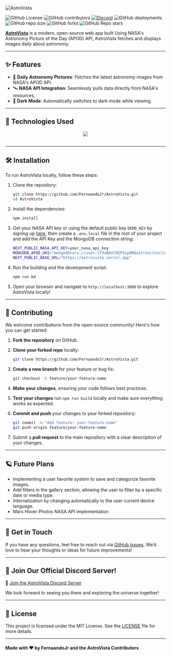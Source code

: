 ![AstroVista](https://github.com/user-attachments/assets/74564f36-a574-4f84-91d0-a7c98a29a14f)


![GitHub License](https://img.shields.io/github/license/fernaandojr/astrovista?style=flat&link=https%3A%2F%2Fgithub.com%2FFernaandoJr%2FAstroVista%2Fblob%2Fmain%2FLICENSE&label=License)
![GitHub contributors](https://img.shields.io/github/contributors/fernaandojr/astrovista?label=Contributors)
[![Discord](https://img.shields.io/discord/1299024051510968423?style=flat&logo=discord&logoColor=ffffff&color=%235865F2&label=Discord)](https://discord.gg/kkeKKeASaW)
![GitHub deployments](https://img.shields.io/github/deployments/fernaandojr/astrovista/production?label=Deploy%20Status)
![GitHub repo size](https://img.shields.io/github/repo-size/fernaandojr/astrovista?label=Repo%20Size)
![GitHub forks](https://img.shields.io/github/forks/fernaandojr/astrovista?style=flat&label=Forks&color=%23172B4D)
![GitHub Repo stars](https://img.shields.io/github/stars/fernaandojr/astrovista?style=flat&label=Repo%20Stars&color=%23FFE200)

[**AstroVista**](https://astrovista.vercel.app/about) is a modern, open-source web app built Using NASA's Astronomy Picture of the Day (APOD) API, AstroVista fetches and displays images daily about astronomy.

---

## ✨ Features

- 🌠 **Daily Astronomy Pictures**: Fetches the latest astronomy images from NASA's APOD API.
- 🛰 **NASA API Integration**: Seamlessly pulls data directly from NASA's resources.
- 🎨 **Dark Mode**: Automatically switches to dark mode while viewing.

---

## 🚀 Technologies Used

<div align="center">
  <img src="https://skillicons.dev/icons?i=nextjs,tailwind,typescript,react,mongodb">
  <br/>
  <br/>
</div>

---

## 🛠️ Installation

To run AstroVista locally, follow these steps:

1. Clone the repository:

   ```bash
   git clone https://github.com/FernaandoJr/AstroVista.git
   cd AstroVista
   ```

2. Install the dependencies:

   ```bash
   npm install
   ```

3. Get your NASA API key or using the default public key `DEMO_KEY` by signing up [here](https://api.nasa.gov/), then create a `.env.local` file in the root of your project and add the API Key and the MongoDB connection string:

   ```bash
   NEXT_PUBLIC_NASA_API_KEY=your_nasa_api_key
   MONGODB_APOD_URI="mongodb+srv://user:1f9xBDol8GP9ipQM@astrovistacluster.jggvb.mongodb.net/Apod?retryWrites=true&w=majority"
   NEXT_PUBLIC_BASE_URL="https://astrovista.vercel.app"
   ```

4. Run the building and the development script:

   ```bash
   npm run bd
   ```

5. Open your browser and navigate to `http://localhost:3000` to explore AstroVista locally!

---

## 🤝 Contributing

We welcome contributions from the open-source community! Here's how you can get started:

1. **Fork the repository** on GitHub.
2. **Clone your forked repo** locally:

   ```bash
   git clone https://github.com/FernaandoJr/AstroVista.git
   ```

3. **Create a new branch** for your feature or bug fix:

   ```bash
   git checkout -b feature/your-feature-name
   ```

4. **Make your changes**, ensuring your code follows best practices.
5. **Test your changes** run `npm run build` locally and make sure everything works as expected.
6. **Commit and push** your changes to your forked repository:

   ```bash
   git commit -m "Add feature: your-feature-name"
   git push origin feature/your-feature-name
   ```

7. Submit a **pull request** to the main repository with a clear description of your changes.

---

## 🪐 Future Plans

- Implementing a user favorite system to save and categorize favorite images.
- Add filters in the gallery section, allowing the user to filter by a specific date or media type.
- Internalization by changing automatically to the user current device language.
- Mars Hover Photos NASA API implementation

---

## 💬 Get in Touch

If you have any questions, feel free to reach out via [GitHub Issues](https://github.com/FernaandoJr/AstroVista/issues). We’d love to hear your thoughts or ideas for future improvements!

---

## 🌌 Join Our Official Discord Server!

🔗 [Join the AstroVista Discord Server](https://discord.gg/TDYA7StNJ6)

We look forward to seeing you there and exploring the universe together!

---

## 📄 License

This project is licensed under the MIT License. See the [LICENSE](./LICENSE) file for more details.

---

#### Made with ❤️ by FernaandoJr and the AstroVista Contributors
